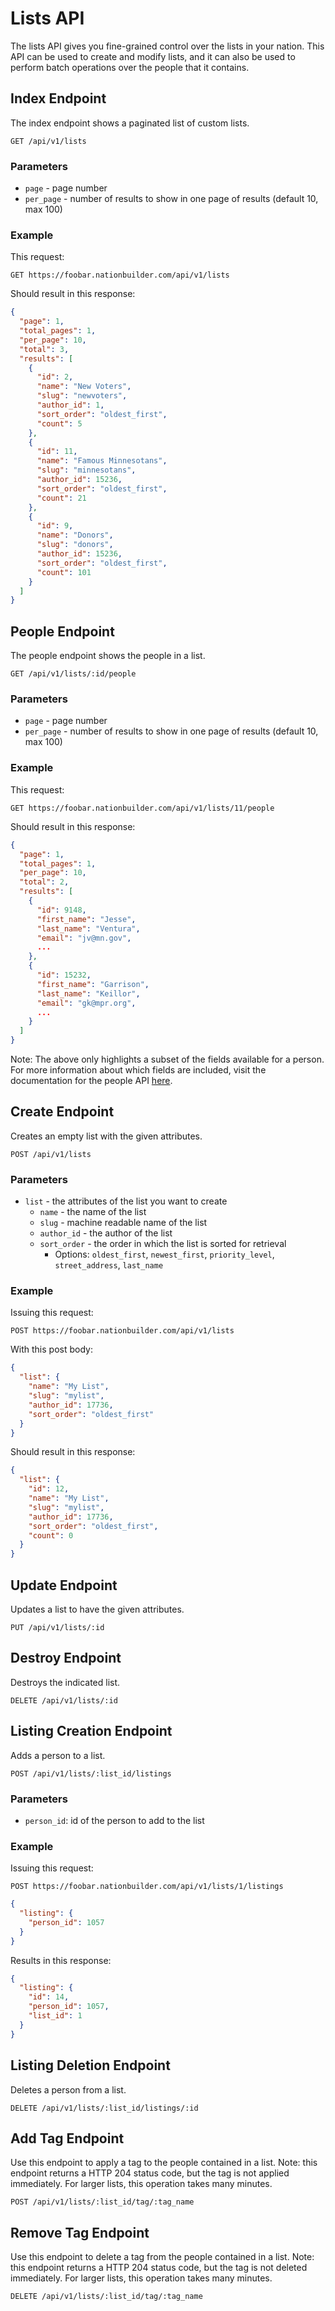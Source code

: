 Lists API
=========

The lists API gives you fine-grained control over the lists in your nation.
This API can be used to create and modify lists, and it can also be used
to perform batch operations over the people that it contains.

Index Endpoint
--------------

The index endpoint shows a paginated list of custom lists.

```
GET /api/v1/lists
```

### Parameters
* `page` - page number
* `per_page` - number of results to show in one page of results (default 10, max 100)

### Example

This request:

```
GET https://foobar.nationbuilder.com/api/v1/lists
```

Should result in this response:

```json
{
  "page": 1,
  "total_pages": 1,
  "per_page": 10,
  "total": 3,
  "results": [
    {
      "id": 2,
      "name": "New Voters",
      "slug": "newvoters",
      "author_id": 1,
      "sort_order": "oldest_first",
      "count": 5
    },
    {
      "id": 11,
      "name": "Famous Minnesotans",
      "slug": "minnesotans",
      "author_id": 15236,
      "sort_order": "oldest_first",
      "count": 21
    },
    {
      "id": 9,
      "name": "Donors",
      "slug": "donors",
      "author_id": 15236,
      "sort_order": "oldest_first",
      "count": 101
    }
  ]
}
```

People Endpoint
---------------

The people endpoint shows the people in a list.

```
GET /api/v1/lists/:id/people
```

### Parameters
* `page` - page number
* `per_page` - number of results to show in one page of results (default 10, max 100)

### Example

This request:

```
GET https://foobar.nationbuilder.com/api/v1/lists/11/people
```

Should result in this response:

```json
{
  "page": 1,
  "total_pages": 1,
  "per_page": 10,
  "total": 2,
  "results": [
    {
      "id": 9148,
      "first_name": "Jesse",
      "last_name": "Ventura",
      "email": "jv@mn.gov",
      ...
    },
    {
      "id": 15232,
      "first_name": "Garrison",
      "last_name": "Keillor",
      "email": "gk@mpr.org",
      ...
    }
  ]
}
```

Note: The above only highlights a subset of the fields available for a person.
For more information about which fields are included, visit the documentation
for the people API [here](http://nationbuilder.com/people_api).

Create Endpoint
---------------

Creates an empty list with the given attributes.

```POST /api/v1/lists```

### Parameters

* `list` - the attributes of the list you want to create
  * `name` - the name of the list
  * `slug` - machine readable name of the list
  * `author_id` - the author of the list
  * `sort_order` - the order in which the list is sorted for retrieval
    * Options: `oldest_first`, `newest_first`, `priority_level`, `street_address`, `last_name`

### Example

Issuing this request:

```
POST https://foobar.nationbuilder.com/api/v1/lists
```

With this post body:

```json
{
  "list": {
    "name": "My List",
    "slug": "mylist",
    "author_id": 17736,
    "sort_order": "oldest_first"
  }
}
```

Should result in this response:

```json
{
  "list": {
    "id": 12,
    "name": "My List",
    "slug": "mylist",
    "author_id": 17736,
    "sort_order": "oldest_first",
    "count": 0
  }
}
```

Update Endpoint
---------------

Updates a list to have the given attributes.

```
PUT /api/v1/lists/:id
```

Destroy Endpoint
----------------

Destroys the indicated list.

```
DELETE /api/v1/lists/:id
```

Listing Creation Endpoint
-------------------------
Adds a person to a list.

```
POST /api/v1/lists/:list_id/listings
```

### Parameters
* `person_id`: id of the person to add to the list

### Example

Issuing this request:

```
POST https://foobar.nationbuilder.com/api/v1/lists/1/listings
```

```json
{
  "listing": {
    "person_id": 1057
  }
}
```

Results in this response:

```json
{
  "listing": {
    "id": 14,
    "person_id": 1057,
    "list_id": 1
  }
}
```

Listing Deletion Endpoint
-------------------------
Deletes a person from a list.

```
DELETE /api/v1/lists/:list_id/listings/:id
```

Add Tag Endpoint
-----------------
Use this endpoint to apply a tag to the people contained in a list.
Note: this endpoint returns a HTTP 204 status code, but the tag is
not applied immediately. For larger lists, this operation takes many minutes.

```
POST /api/v1/lists/:list_id/tag/:tag_name
```

Remove Tag Endpoint
-----------------
Use this endpoint to delete a tag from the people contained in a list.
Note: this endpoint returns a HTTP 204 status code, but the tag is not deleted
immediately. For larger lists, this operation takes many minutes.

```
DELETE /api/v1/lists/:list_id/tag/:tag_name
```